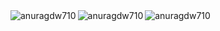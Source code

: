 <html>
  <img align="left" src="https://github-readme-streak-stats.herokuapp.com/?user=anuragdw710" alt="anuragdw710" style="margin-bottom: 20px;" />

  <img align="left" src="https://github-readme-stats.vercel.app/api?username=anuragdw710&show_icons=true&theme=maroongold" alt="anuragdw710" style="margin-bottom: 20px;" />

  <img align="left" src="https://github-readme-stats.vercel.app/api/top-langs/?username=anuragdw710&layout=compact" alt="anuragdw710" style="margin-bottom: 20px;" />
</html>

<!-- [![Top Langs](https://github-readme-stats.vercel.app/api/top-langs/?username=anuragdw710&layout=compact)](https://github.com/anuragdw710/github-readme-stats)  -->


<!--
**anuragdw710/anuragdw710** is a ✨ _special_ ✨ repository because its `README.md` (this file) appears on your GitHub profile.

Here are some ideas to get you started:

- 🔭 I’m currently working on ...
- 🌱 I’m currently learning ...
- 👯 I’m looking to collaborate on ...
- 🤔 I’m looking for help with ...
- 💬 Ask me about ...
- 📫 How to reach me: ...
- 😄 Pronouns: ...
- ⚡ Fun fact: ...
-->
